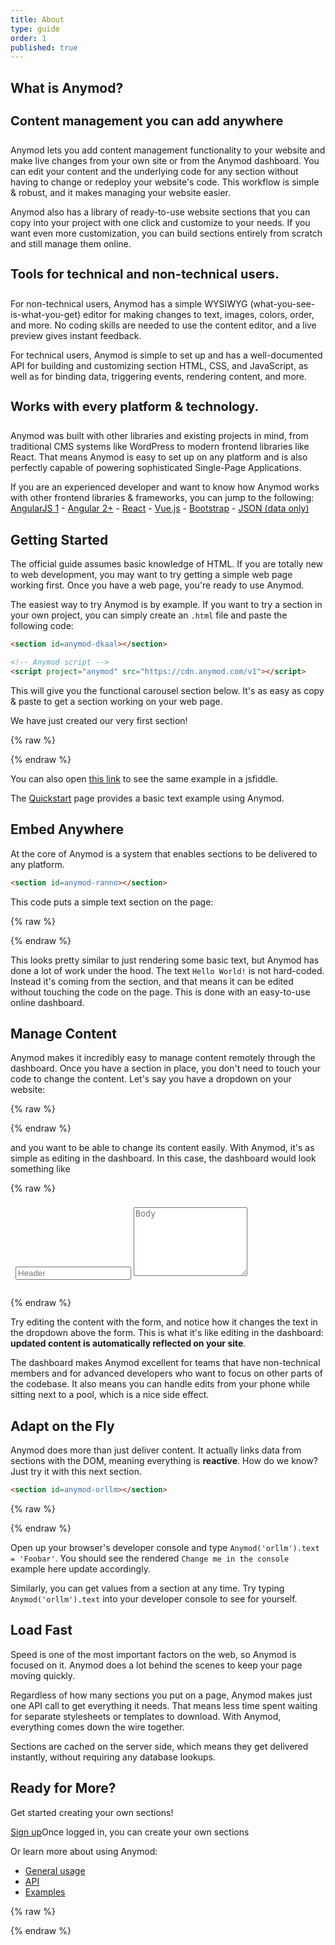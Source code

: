 ```yaml
---
title: About
type: guide
order: 1
published: true
---
```


## What is Anymod?

<h4 style="font-size: 20px;">Content management you can add anywhere</h4>

Anymod lets you add content management functionality to your website and make live changes from your own site or from the Anymod dashboard. You can edit your content and the underlying code for any section without having to change or redeploy your website's code. This workflow is simple & robust, and it makes managing your website easier.

Anymod also has a library of ready-to-use website sections that you can copy into your project with one click and customize to your needs. If you want even more customization, you can build sections entirely from scratch and still manage them online.

<h4 style="font-size: 20px;">Tools for technical and non-technical users.</h4>

For non-technical users, Anymod has a simple WYSIWYG (what-you-see-is-what-you-get) editor for making changes to text, images, colors, order, and more. No coding skills are needed to use the content editor, and a live preview gives instant feedback.

For technical users, Anymod is simple to set up and has a well-documented API for building and customizing section HTML, CSS, and JavaScript, as well as for binding data, triggering events, rendering content, and more.

<h4 style="font-size: 20px;">Works with every platform & technology.</h4>

Anymod was built with other libraries and existing projects in mind, from traditional CMS systems like WordPress to modern frontend libraries like React. That means Anymod is easy to set up on any platform and is also perfectly capable of powering sophisticated Single-Page Applications.

If you are an experienced developer and want to know how Anymod works with other frontend libraries & frameworks, you can jump to the following:
[AngularJS 1](/v1/usage/angular-1.html) - [Angular 2+](/v1/usage/angular-2.html) - [React](/v1/usage/react.html) - [Vue.js](/v1/usage/vue.html) - [Bootstrap](/v1/usage/bootstrap.html) - [JSON (data only)](/v1/usage/data.html)

## Getting Started

<p class="tip">The official guide assumes basic knowledge of HTML. If you are totally new to web development, you may want to try getting a simple web page working first.  Once you have a web page, you're ready to use Anymod.</p>

The easiest way to try Anymod is by example. If you want to try a section in your own project, you can simply create an `.html` file and paste the following code:

``` html
<section id=anymod-dkaal></section>

<!-- Anymod script -->
<script project="anymod" src="https://cdn.anymod.com/v1"></script>
```

This will give you the functional carousel section below. It's as easy as copy & paste to get a section working on your web page.

We have just created our very first section!

{% raw %}
<div class="demo">
  <section id=anymod-dkaal></section>
</div>
{% endraw %}


You can also open [this link](https://jsfiddle.net/component/jqhv3e1h/) to see the same example in a jsfiddle.

The [Quickstart](quickstart.html) page provides a basic text example using Anymod.

## Embed Anywhere

At the core of Anymod is a system that enables sections to be delivered to any platform.

``` html
<section id=anymod-ranno></section>
```
This code puts a simple text section on the page:

{% raw %}
<div class="demo">
  <section id=anymod-ranno></section>
</div>
{% endraw %}

This looks pretty similar to just rendering some basic text, but Anymod has done a lot of work under the hood. The text `Hello World!` is not hard-coded. Instead it's coming from the section, and that means it can be edited without touching the code on the page. This is done with an easy-to-use online dashboard.

## Manage Content

Anymod makes it incredibly easy to manage content remotely through the dashboard. Once you have a section in place, you don't need to touch your code to change the content. Let's say you have a dropdown on your website:


{% raw %}
<br>
<section id=anymod-nkddb></section>
{% endraw %}

and you want to be able to change its content easily. With Anymod, it's as simple as editing in the dashboard. In this case, the dashboard would look something like

{% raw %}
<div id="dashboard-1" class="demo" style="padding: 0px; border-radius: 7px; overflow: hidden;">
  <div class="card">
    <div class="card-block" style="padding: 0.5rem">
      <input type="text" class="form-control" style="max-width: 95%; margin-bottom: 20px; color: black;" v-model="title" :change="setDropdownText()" placeholder="Header">
      <textarea id="mock-dashboard-textarea" class="form-control" style="max-width: 95%; min-height: 110px;" v-model="body" placeholder="Body"></textarea>
    </div>
  </div>
</div>
<script>
  var dashboard1 = new Vue({
    el: '#dashboard-1',
    data: { title: '', body: '' },
    methods: {
      setDropdownText: function() {
        if (!window.Anymod) return
        Anymod.ready(function() {
          Anymod("nkddb").items[0].title = dashboard1.title || ''
          Anymod("nkddb").items[0].body = dashboard1.body || ''
        })
      }
    }
  })
</script>
{% endraw %}

Try editing the content with the form, and notice how it changes the text in the dropdown above the form. This is what it's like editing in the dashboard: **updated content is automatically reflected on your site**.

The dashboard makes Anymod excellent for teams that have non-technical members and for advanced developers who want to focus on other parts of the codebase. It also means you can handle edits from your phone while sitting next to a pool, which is a nice side effect.

## Adapt on the Fly

Anymod does more than just deliver content. It actually links data from sections with the DOM, meaning everything is **reactive**. How do we know? Just try it with this next section.

``` html
<section id=anymod-orllm></section>
```
{% raw %}
<div class="demo">
  <section id=anymod-orllm></section>
</div>
{% endraw %}

Open up your browser's developer console and type `Anymod('orllm').text = 'Foobar'`. You should see the rendered `Change me in the console` example here update accordingly.

Similarly, you can get values from a section at any time. Try typing `Anymod('orllm').text` into your developer console to see for yourself.

<!-- ## The Anymod library

Anymod is designed to cover all of the basics needed for a website: from navigation to dropdown menus, carousels, footers, and loading screens. We work with the open source community to find what developers want and then to build sections for those needs.

You can browse the library [here](), and if you have suggestions for sections you can do so [here](). -->

## Load Fast

Speed is one of the most important factors on the web, so Anymod is focused on it. Anymod does a lot behind the scenes to keep your page moving quickly.

Regardless of how many sections you put on a page, Anymod makes just one API call to get everything it needs. That means less time spent waiting for separate stylesheets or templates to download.  With Anymod, everything comes down the wire together.

Sections are cached on the server side, which means they get delivered instantly, without requiring any database lookups.

<!-- With Anymod's geographically distributed network of servers, your users will probably see faster speed -->
<!-- When using images with Anymod, you can choose to have them automatically sized according to the user's screen size. This makes sections especially fast on mobile, and also improves performance for desktop too. -->

<!-- ## Speed vs CDN -->

## Ready for More?

Get started creating your own sections!

<div id="downloads">
  <a class="button" href="https://anymod.com">Sign up</a><span class="light info">Once logged in, you can create your own sections</span>
</div>

Or learn more about using Anymod:

- [General usage](/v1/usage/index.html)
- [API](/v1/api/index.html)
- [Examples](/v1/examples/index.html)

<!-- End scripts: -->
{% raw %}
<script src="https://cdnjs.cloudflare.com/ajax/libs/tinymce/4.5.5/tinymce.min.js"></script>
<!-- Anymod script -->
<script project="anymod" src="https://cdn.anymod.com/v1"></script>
<script>
  Anymod.ready(function() {
    if (!dashboard1 || !Anymod("nkddb").items) return
    dashboard1.title = Anymod("nkddb").items[0].title
    dashboard1.body = Anymod("nkddb").items[0].body
    tinymce.init({
      selector: '#mock-dashboard-textarea',    
      min_height: 80,
      plugins: ['paste', 'code', 'hr', 'link'],
      menubar: false,
      toolbar: 'formatselect | bold italic | link hr code',
      statusbar: false,
      init_instance_callback: function (editor) {
        editor.on('change', function (e) {
          dashboard1.body = editor.getContent()
          dashboard1.setDropdownText()
        })
        editor.on('keyup', function (e) {
          dashboard1.body = editor.getContent()
          dashboard1.setDropdownText()
        })
      }
    })
  })
</script>
{% endraw %}

<style>
  .mce-tinymce { border-color: #f2f2f2 !important; }
  .mce-tinymce .mce-container { border-color: #cfd8dc !important; }
  textarea[id*='ui-tinymce-'] {
    display: none !important;
    opacity: 0 !important;
    visibility: hidden !important;
  }
  @media (max-width: 640px) {
    .mce-floatpanel {
      max-width: 100% !important;
      overflow-x: scroll;
    }
  }
</style>
